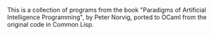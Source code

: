 
This is a collection of programs from the book 
"Paradigms of Artificial Intelligence Programming", by Peter Norvig, ported 
to OCaml from the original code in Common Lisp. 
